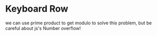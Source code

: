 # Keyboard Row
we can use prime product to get modulo to solve this problem, but be careful about js's Number overflow!